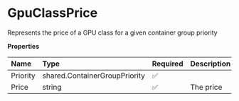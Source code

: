 # GpuClassPrice

Represents the price of a GPU class for a given container group priority

**Properties**

| Name     | Type                          | Required | Description |
| :------- | :---------------------------- | :------- | :---------- |
| Priority | shared.ContainerGroupPriority | ✅       |             |
| Price    | string                        | ✅       | The price   |
